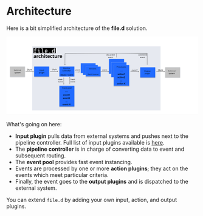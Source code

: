 # Architecture 

Here is a bit simplified architecture of the **file.d** solution. 

![file.d](../static/file.d_arch.png)

What's going on here:

- **Input plugin** pulls data from external systems and pushes next to the pipeline controller. Full list of input plugins available is [here](../plugin/input).
- The **pipeline controller** is in charge of converting data to event and subsequent routing.
- The **event pool** provides fast event instancing. 
- Events are processed by one or more **action plugins**; they act on the events which meet particular criteria.
- Finally, the event goes to the **output plugins** and is dispatched to the external system.  

You can extend `file.d` by adding your own input, action, and output plugins. 